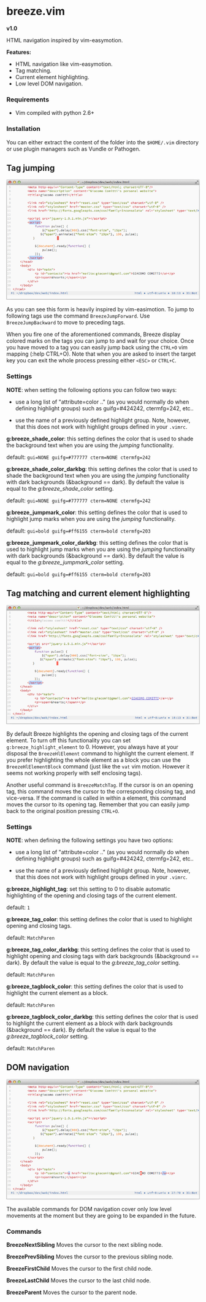 # breeze.vim

**v1.0**

HTML navigation inspired by vim-easymotion.

**Features:**
* HTML navigation like vim-easymotion.
* Tag matching.
* Current element highlighting.
* Low level DOM navigation.

### Requirements
* Vim compiled with python 2.6+


### Installation
You can either extract the content of the folder into the `$HOME/.vim`
directory or use plugin managers such as Vundle or Pathogen.



## Tag jumping
![Screenshot](extra/jump.gif "Tag jumping inspired by vim-easymotion")   

As you can see this form is heavily inspired by vim-easimotion.
To jump to following tags use the command `BreezeJumpForward`. 
Use `BreezeJumpBackward` to move to preceding tags.

When you fire one of the aforementioned commands, Breeze display
colored marks on the tags you can jump to and wait for your choice.
Once you have moved to a tag you can easily jump back using the `CTRL+O` 
vim mapping (:help CTRL+O). Note that when you are asked to insert the target
key you can exit the whole process pressing either `<ESC>` or `CTRL+C`.

### Settings

**NOTE**: when setting the following options you can follow two ways:

  * use a long list of "attribute=color .." (as you would normally do when
     defining highlight groups) such as guifg=#424242, ctermfg=242, etc..

  * use the name of a previously defined highlight group. Note, however,
     that this does not work with highlight groups defined in your `.vimrc`.


**g:breeze_shade_color**: this setting defines the color that is used to shade
the background text when you are using the *jumping* functionality.
    
default: `gui=NONE guifg=#777777 cterm=NONE ctermfg=242`


**g:breeze_shade_color_darkbg**: this setting defines the color that is used to
shade the background text when you are using the *jumping* functionality with
dark backgrounds (&background == dark). By default the value is equal to the
*g:breeze_shade_color* setting.
    
default: `gui=NONE guifg=#777777 cterm=NONE ctermfg=242`


**g:breeze_jumpmark_color**: this setting defines the color that is used to
highlight jump marks when you are using the *jumping* functionality.
   
default: `gui=bold guifg=#ff6155 cterm=bold ctermfg=203`


**g:breeze_jumpmark_color_darkbg**: this setting defines the color that is used
to highlight jump marks when you are using the *jumping* functionality with
dark backgrounds (&background == dark). By default the value is equal to the 
*g:breeze_jumpmark_color* setting.
   
default: `gui=bold guifg=#ff6155 cterm=bold ctermfg=203`



## Tag matching and current element highlighting
![Screenshot](extra/high.gif "Current element highlighting")   

By default Breeze highlights the opening and closing tags of the current element.
To turn off this functionality you can set `g:breeze_highlight_element` to 0. However,
you always have at your disposal the `BreezeHlElement` command to highlight the current element.
If you prefer highlighting the whole element as a block you can use the `BreezeHlElementBlock` command
(just like the `vat` vim motion. However it seems not working properly with self enclosing tags).

Another useful command is `BreezeMatchTag`. If the cursor is on an opening tag,
this command moves the cursor to the corresponding closing tag, and vice-versa.
If the command is called in within a element, this command moves the cursor to
its opening tag. Remember that you can easily jump back to the original position
pressing `CTRL+O`.


### Settings

**NOTE**: when defining the following settings you have two options:

  * use a long list of "attribute=color .." (as you would normally do when
     defining highlight groups) such as guifg=#424242, ctermfg=242, etc..

  * use the name of a previously defined highlight group. Note, however,
     that this does not work with highlight groups defined in your `.vimrc`.


**g:breeze_highlight_tag**: set this setting to 0 to disable automatic highlighting
of the opening and closing tags of the current element.
  
default: `1`


**g:breeze_tag_color**: this setting defines the color that is used to
highlight opening and closing tags.
   
default: `MatchParen`


**g:breeze_tag_color_darkbg**: this setting defines the color that is used to
highlight opening and closing tags with dark backgrounds (&background == dark).
By default the value is equal to the *g:breeze_tag_color* setting.
   
default: `MatchParen`


**g:breeze_tagblock_color**: this setting defines the color that is used to
highlight the current element as a block.
   
default: `MatchParen`


**g:breeze_tagblock_color_darkbg**: this setting defines the color that is used to
highlight the current element as a block with dark backgrounds (&background == dark).
By default the value is equal to the *g:breeze_tagblock_color* setting.
  
default: `MatchParen`



## DOM navigation
![Screenshot](extra/dom.gif "DOM navigation")   

The available commands for DOM navigation cover only low level movements at the
moment but they are going to be expanded in the future.


### Commands

**BreezeNextSibling**
Moves the cursor to the next sibling node.

**BreezePrevSibling**
Moves the cursor to the previous sibling node.

**BreezeFirstChild**
Moves the cursor to the first child node.

**BreezeLastChild**
Moves the cursor to the last child node.

**BreezeParent**
Moves the cursor to the parent node.

